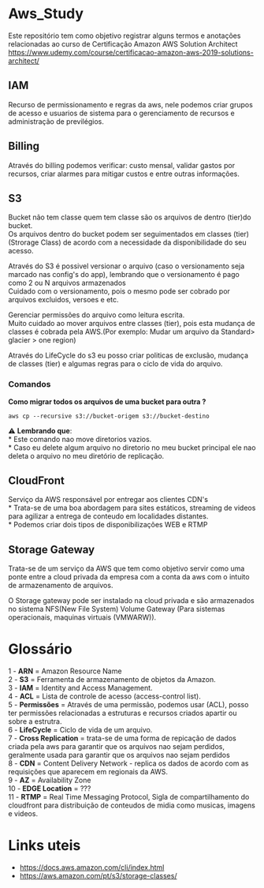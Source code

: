 # Aws_Study
Este repositório tem como objetivo registrar alguns termos e anotações relacionadas ao curso de Certificação Amazon AWS Solution Architect
https://www.udemy.com/course/certificacao-amazon-aws-2019-solutions-architect/

## IAM
Recurso de permissionamento e regras da aws, nele podemos criar grupos de acesso e usuarios de sistema para o gerenciamento de recursos e administração de previlégios.

## Billing
Através do billing podemos verificar: custo mensal, validar gastos por recursos, criar alarmes para mitigar custos e entre outras informações.

## S3
Bucket não tem classe quem tem classe são os arquivos de dentro  (tier)do bucket.<br>
Os arquivos dentro do bucket podem ser seguimentados em classes (tier) (Strorage Class) de acordo com a necessidade da disponibilidade do seu acesso.<br>

Através do S3 é possivel versionar o arquivo (caso o versionamento seja marcado nas config's do app), lembrando que o versionamento é pago como 2 ou N arquivos armazenados<br>
Cuidado com o versionamento, pois o mesmo pode ser cobrado por arquivos excluidos, versoes e etc.

Gerenciar permissões do arquivo como leitura escrita.<br>
Muito cuidado ao mover arquivos entre classes (tier), pois esta mudança de classes é cobrada pela AWS.(Por exemplo: Mudar um arquivo da Standard> glacier > one region)

Através do LifeCycle do s3 eu posso criar politicas de exclusão, mudança de classes (tier) e algumas regras para o ciclo de vida do arquivo.

### Comandos
**Como migrar todos os arquivos de uma bucket para outra ?**
```console
aws cp --recursive s3://bucket-origem s3://bucket-destino 
```
:warning: **Lembrando que**:
<br>* Este comando nao move diretorios vazios. 
<br>* Caso eu delete algum arquivo no diretorio no meu bucket principal ele nao deleta o arquivo no meu diretório de replicação.

## CloudFront
Serviço da AWS responsável por entregar aos clientes CDN's 
<br>* Trata-se de uma boa abordagem para sites estáticos, streaming de videos para agilizar a entrega de conteudo em localidades distantes.
<br>* Podemos criar dois tipos de disponibilizações WEB e RTMP 

## Storage Gateway 
Trata-se de um serviço da AWS que tem como objetivo servir como uma ponte entre a cloud privada da empresa com a conta da aws com o intuito de armazenamento de arquivos.<br>

O Storage gateway pode ser instalado na cloud privada e são armazenados no sistema NFS(New File System) Volume Gateway (Para sistemas operacionais, maquinas virtuais (VMWARW)).


# Glossário
1 - **ARN** = Amazon Resource Name<br>
2 - **S3** = Ferramenta de armazenamento de objetos da Amazon. <br>
3 - **IAM** = Identity and Access Management.<br>
4 - **ACL** = Lista de controle de acesso (access-control list).<br>
5 - **Permissões** = Através de uma permissão, podemos usar (ACL), posso ter permissões relacionadas a estruturas e recursos criados apartir ou sobre a estrutra. <br>
6 - **LifeCycle** = Ciclo de vida de um arquivo.<br> 
7 - **Cross Replication** = trata-se de uma forma de repicação de dados criada pela aws para garantir que os arquivos nao sejam perdidos, geralmente usada para garantir que os arquivos nao sejam perdidos<br> 
8 - **CDN** = Content Delivery Network - replica os dados de acordo com as requisições que aparecem em regionais da AWS.<br>
9 - **AZ** = Availability Zone<br>
10 - **EDGE Location** = ??? <br>
11 - **RTMP** = Real Time Messaging Protocol, Sigla de compartilhamento do cloudfront para distribuição de conteudos de midia como musicas, imagens e videos.

# Links uteis

* https://docs.aws.amazon.com/cli/index.html
* https://aws.amazon.com/pt/s3/storage-classes/
